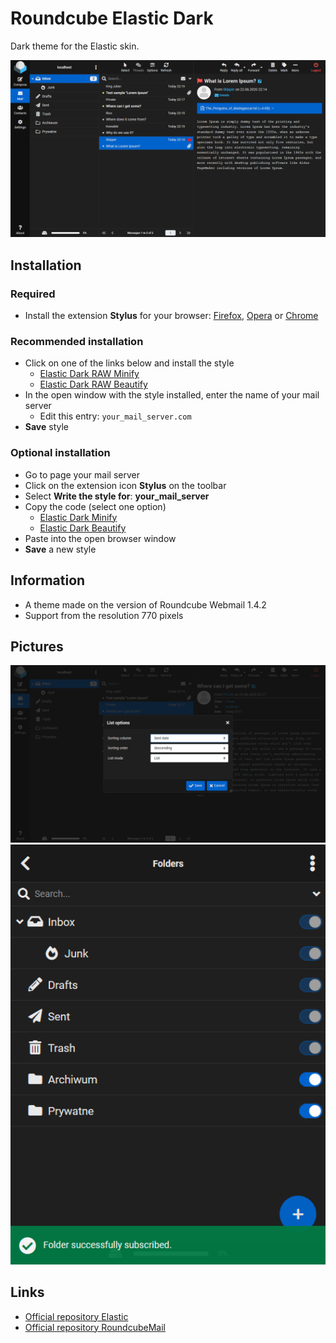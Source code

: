 # Roundcube Elastic Dark

Dark theme for the Elastic skin.

<a href="https://raw.githubusercontent.com/Skorpion/roundcube-elastic-dark/master/assets/mail-1.png"><img src="assets/mail-1.png" width="600" alt=""></a>

## Installation

### Required

* Install the extension **Stylus** for your browser: [Firefox](https://addons.mozilla.org/en/firefox/addon/styl-us/), [Opera](https://addons.opera.com/en/extensions/details/stylus/) or [Chrome](https://chrome.google.com/webstore/detail/stylus-beta/apmmpaebfobifelkijhaljbmpcgbjbdo)

### Recommended installation

* Click on one of the links below and install the style
  * [Elastic Dark RAW Minify](https://raw.githubusercontent.com/Skorpion/roundcube-elastic-dark/master/styles/main.user.css)
  * [Elastic Dark RAW Beautify](https://raw.githubusercontent.com/Skorpion/roundcube-elastic-dark/master/styles/main_doc.user.css)
* In the open window with the style installed, enter the name of your mail server
  * Edit this entry: `your_mail_server.com`
* **Save** style

### Optional installation

* Go to page your mail server
* Click on the extension icon **Stylus** on the toolbar
* Select **Write the style for**: **your_mail_server**
* Copy the code (select one option)
  * [Elastic Dark Minify](https://github.com/Skorpion/roundcube-elastic-dark/blob/master/styles/main.user.css)
  * [Elastic Dark Beautify](https://github.com/Skorpion/roundcube-elastic-dark/blob/master/styles/main_doc.user.css)
* Paste into the open browser window
* **Save** a new style

## Information

* A theme made on the version of Roundcube Webmail 1.4.2
* Support from the resolution 770 pixels

## Pictures

<a href="https://raw.githubusercontent.com/Skorpion/roundcube-elastic-dark/master/assets/mail-2.png"><img src="assets/mail-2.png" width="600" alt=""></a>
<a href="https://raw.githubusercontent.com/Skorpion/roundcube-elastic-dark/master/assets/mail-3.png"><img src="assets/mail-3.png" width="600" alt=""></a>

## Links

* [Official repository Elastic](https://github.com/roundcube/elastic)
* [Official repository RoundcubeMail](https://github.com/roundcube/roundcubemail)
